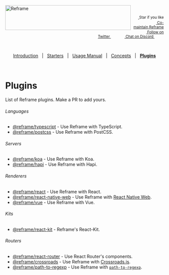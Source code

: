 <!---






    WARNING, READ THIS.
    This is a computed file. Do not edit.
    Edit `/docs/plugins.template.md` instead.












    WARNING, READ THIS.
    This is a computed file. Do not edit.
    Edit `/docs/plugins.template.md` instead.












    WARNING, READ THIS.
    This is a computed file. Do not edit.
    Edit `/docs/plugins.template.md` instead.












    WARNING, READ THIS.
    This is a computed file. Do not edit.
    Edit `/docs/plugins.template.md` instead.












    WARNING, READ THIS.
    This is a computed file. Do not edit.
    Edit `/docs/plugins.template.md` instead.






-->
<a href="https://github.com/reframejs/reframe">
    <img align="left" src="https://github.com/reframejs/reframe/raw/master/docs/images/logo-with-title.min.svg?sanitize=true" width=399 height=79 style="max-width:100%;" alt="Reframe"/>
</a>
<br/>
<p align="right">
    <sup>
        <a href="#">
            <img
              src="https://github.com/reframejs/reframe/raw/master/docs/images/star.svg?sanitize=true"
              width="16"
              height="12"
            >
        </a>
        Star if you like
        &nbsp;&nbsp;&nbsp;&nbsp;
        &nbsp;&nbsp;&nbsp;&nbsp;
        &nbsp;&nbsp;
        <a href="https://github.com/reframejs/reframe/blob/master/docs/contributing.md">
            <img
              src="https://github.com/reframejs/reframe/raw/master/docs/images/biceps.min.svg?sanitize=true"
              width="16"
              height="14"
            >
            Co-maintain Reframe
        </a>
    </sup>
    <br/>
    <sup>
        <a href="https://twitter.com/reframejs">
            <img
              src="https://github.com/reframejs/reframe/raw/master/docs/images/twitter-logo.svg?sanitize=true"
              width="15"
              height="13"
            >
            Follow on Twitter
        </a>
        &nbsp;&nbsp;&nbsp;&nbsp;&nbsp;
        &nbsp;&nbsp;
        <a href="https://discord.gg/kqXf65G">
            <img
              src="https://github.com/reframejs/reframe/raw/master/docs/images/chat.svg?sanitize=true"
              width="14"
              height="10"
            >
            Chat on Discord
        </a>
        &nbsp;&nbsp;&nbsp;&nbsp;
        &nbsp;&nbsp;&nbsp;&nbsp;
    </sup>
</p>
&nbsp;
<p align='center'><a href="/../../#readme">Introduction</a> &nbsp; | &nbsp; <a href="/docs/starters.md#readme">Starters</a> &nbsp; | &nbsp; <a href="/docs/usage-manual.md#readme">Usage Manual</a> &nbsp; | &nbsp; <a href="/docs/concepts.md#readme">Concepts</a> &nbsp; | &nbsp; <a href="/docs/plugins.md#readme"><b>Plugins</b></a></p>
&nbsp;

# Plugins

List of Reframe plugins. Make a PR to add yours.

###### Languages
 - [@reframe/typescript](/plugins/typescript#readme) - Use Reframe with TypeScript.
 - [@reframe/postcss](/plugins/postcss#readme) - Use Reframe with PostCSS.

###### Servers
 - [@reframe/koa](/plugins/koa#readme) - Use Reframe with Koa.
 - [@reframe/hapi](/plugins/hapi#readme) - Use Reframe with Hapi.

###### Renderers
 - [@reframe/react](/plugins/react#readme) - Use Reframe with React.
 - [@reframe/react-native-web](/plugins/react-native-web#readme) - Use Reframe with [React Native Web](https://github.com/necolas/react-native-web#readme).
 - [@reframe/vue](/plugins/vue#readme) - Use Reframe with Vue.

###### Kits
 - [@reframe/react-kit](/plugins/react-kit#readme) - Reframe's React-Kit.

###### Routers
 - [@reframe/react-router](/plugins/react-router#readme) - Use React Router's components.
 - [@reframe/crossroads](/plugins/crossroads#readme) - Use Reframe with [Crossroads.js](https://github.com/millermedeiros/crossroads.js#readme).
 - [@reframe/path-to-regexp](/plugins/path-to-regexp#readme) - Use Reframe with [`path-to-regexp`](https://github.com/pillarjs/path-to-regexp#readme).


<!---






    WARNING, READ THIS.
    This is a computed file. Do not edit.
    Edit `/docs/plugins.template.md` instead.












    WARNING, READ THIS.
    This is a computed file. Do not edit.
    Edit `/docs/plugins.template.md` instead.












    WARNING, READ THIS.
    This is a computed file. Do not edit.
    Edit `/docs/plugins.template.md` instead.












    WARNING, READ THIS.
    This is a computed file. Do not edit.
    Edit `/docs/plugins.template.md` instead.












    WARNING, READ THIS.
    This is a computed file. Do not edit.
    Edit `/docs/plugins.template.md` instead.






-->

